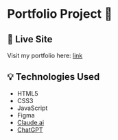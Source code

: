 # Portfolio Project 🚀

## 🔗 Live Site

Visit my portfolio here: [link](https://anubhav-02.github.io/Portfolio/)

## 💡 Technologies Used
- HTML5  
- CSS3  
- JavaScript
- Figma
- [Claude.ai](https://claude.ai/)
- [ChatGPT](https://chatgpt.com/)

